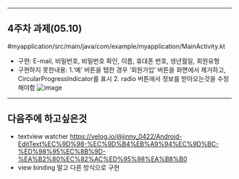 
---
## 4주차 과제(05.10)
#myapplication/src/main/java/com/example/myapplication/MainActivity.kt
 -  구현: E-mail, 비밀번호, 비밀번호 확인, 이름, 휴대폰 번호, 생년월일, 회원유형 
 -  구현하지 못한내용: 1.‘예’ 버튼을 탭한 경우 ‘회원가입’ 버튼을 화면에서 제거하고, CircularProgressIndicator를 표시 2. radio 버튼에서 정보를 받아오는것을 수정해야함 
![image](https://github.com/Lee-ghwan-ho/kotlin/assets/114568122/79d7030b-162f-4976-a0db-07f10c8af2ea)


---
## 다음주에 하고싶은것
 - textview watcher https://velog.io/@jinny_0422/Android-EditText%EC%9D%98-%EC%9D%B4%EB%A9%94%EC%9D%BC-%ED%98%95%EC%8B%9D-%EA%B2%80%EC%82%AC%ED%95%98%EA%B8%B0
 - view binding 말고 다른 방식으로 구현 
